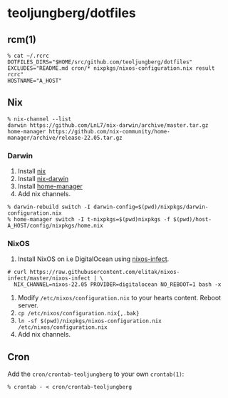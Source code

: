 # teoljungberg/dotfiles

## rcm(1)

```
% cat ~/.rcrc
DOTFILES_DIRS="$HOME/src/github.com/teoljungberg/dotfiles"
EXCLUDES="README.md cron/* nixpkgs/nixos-configuration.nix result rcrc"
HOSTNAME="A_HOST"
```

## Nix

```
% nix-channel --list
darwin https://github.com/LnL7/nix-darwin/archive/master.tar.gz
home-manager https://github.com/nix-community/home-manager/archive/release-22.05.tar.gz
```

### Darwin

1. Install [nix]
1. Install [nix-darwin]
1. Install [home-manager]
1. Add nix channels.

```
% darwin-rebuild switch -I darwin-config=$(pwd)/nixpkgs/darwin-configuration.nix
% home-manager switch -I t-nixpkgs=$(pwd)nixpkgs -f $(pwd)/host-A_HOST/config/nixpkgs/home.nix
```

### NixOS

1. Install NixOS on i.e DigitalOcean using [nixos-infect].

  ```
  # curl https://raw.githubusercontent.com/elitak/nixos-infect/master/nixos-infect | \
    NIX_CHANNEL=nixos-22.05 PROVIDER=digitalocean NO_REBOOT=1 bash -x
  ```

1. Modify `/etc/nixos/configuration.nix` to your hearts content. Reboot server.
1. `cp /etc/nixos/configuration.nix{,.bak}`
1. `ln -sf $(pwd)/nixpkgs/nixos-configuration.nix /etc/nixos/configuration.nix`
1. Add nix channels.

## Cron

Add the `cron/crontab-teoljungberg` to your own `crontab(1)`:

```
% crontab - < cron/crontab-teoljungberg
```

[nix]: https://nixos.org/manual/nix/stable/installation/installing-binary.html
[nix-darwin]: https://github.com/LnL7/nix-darwin
[home-manager]: https://github.com/nix-community/home-manager
[nixos-infect]: https://github.com/elitak/nixos-infect
